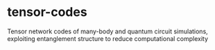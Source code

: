 # tensor-codes
Tensor network codes of many-body and quantum circuit simulations, exploiting entanglement structure to reduce computational complexity 
